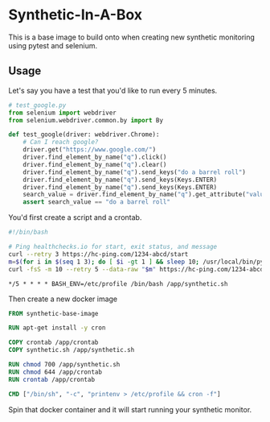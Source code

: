 # Synthetic-In-A-Box

This is a base image to build onto when creating new synthetic monitoring using pytest and selenium. 


## Usage

Let's say you have a test that you'd like to run every 5 minutes. 


```python
# test_google.py
from selenium import webdriver
from selenium.webdriver.common.by import By

def test_google(driver: webdriver.Chrome):
    # Can I reach google?
    driver.get("https://www.google.com/")
    driver.find_element_by_name("q").click()
    driver.find_element_by_name("q").clear()
    driver.find_element_by_name("q").send_keys("do a barrel roll")
    driver.find_element_by_name("q").send_keys(Keys.ENTER)
    driver.find_element_by_name("q").send_keys(Keys.ENTER)
    search_value = driver.find_element_by_name("q").get_attribute("value")
    assert search_value == "do a barrel roll"
```

You'd first create a script and a crontab.

```bash synthetic.sh
#!/bin/bash

# Ping healthchecks.io for start, exit status, and message
curl --retry 3 https://hc-ping.com/1234-abcd/start
m=$(for i in $(seq 1 3); do [ $i -gt 1 ] && sleep 10; /usr/local/bin/pytest /app -vv && s=0 && break || s=$?; done; (exit $s))
curl -fsS -m 10 --retry 5 --data-raw "$m" https://hc-ping.com/1234-abcd/$?
```

```crontab crontab
*/5 * * * * BASH_ENV=/etc/profile /bin/bash /app/synthetic.sh

```

Then create a new docker image

```Dockerfile
FROM synthetic-base-image

RUN apt-get install -y cron

COPY crontab /app/crontab
COPY synthetic.sh /app/synthetic.sh

RUN chmod 700 /app/synthetic.sh
RUN chmod 644 /app/crontab
RUN crontab /app/crontab

CMD ["/bin/sh", "-c", "printenv > /etc/profile && cron -f"]
```

Spin that docker container and it will start running your synthetic monitor. 